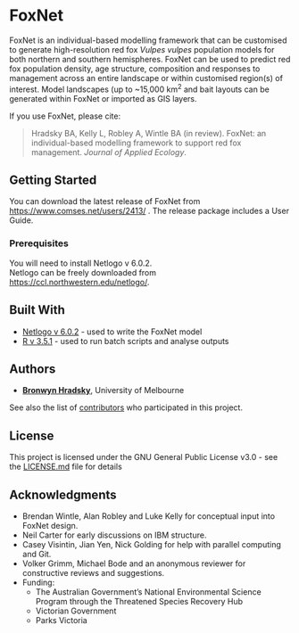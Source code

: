 # FoxNet

FoxNet is an individual-based modelling framework that can be customised to generate high-resolution red fox *Vulpes vulpes* population models for both northern and southern hemispheres.  FoxNet can be used to predict red fox population density, age structure, composition and responses to management across an entire landscape or within customised region(s) of interest. Model landscapes (up to ~15,000 km<sup>2</sup> and bait layouts can be generated within FoxNet or imported as GIS layers. 

If you use FoxNet, please cite:

> Hradsky BA, Kelly L, Robley A, Wintle BA (in review). FoxNet: an individual-based modelling framework to support red fox management. *Journal of Applied Ecology*.
>

## Getting Started

You can download the latest release of FoxNet from <https://www.comses.net/users/2413/> .  The release package includes a User Guide.

### Prerequisites

You will need to install Netlogo v 6.0.2.  
Netlogo can be freely downloaded from https://ccl.northwestern.edu/netlogo/. 

## Built With

* [Netlogo v 6.0.2](https://ccl.northwestern.edu/netlogo/) - used to write the FoxNet model
* [R v 3.5.1](https://www.rstudio.com/) - used to run batch scripts and analyse outputs

## Authors

* [**Bronwyn Hradsky**](https://github.com/bhradsky), University of Melbourne

See also the list of [contributors](https://github.com/your/project/contributors) who participated in this project.

## License

This project is licensed under the GNU General Public License v3.0 - see the [LICENSE.md](LICENSE.md) file for details

## Acknowledgments

* Brendan Wintle, Alan Robley and Luke Kelly for conceptual input into FoxNet design.
* Neil Carter for early discussions on IBM structure.
* Casey Visintin, Jian Yen, Nick Golding for help with parallel computing and Git.
* Volker Grimm, Michael Bode and an anonymous reviewer for constructive reviews and suggestions.
* Funding: 
  * The Australian Government’s National Environmental Science Program through the Threatened Species Recovery Hub
  * Victorian Government
  * Parks Victoria

